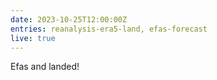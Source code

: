 ```yaml
---
date: 2023-10-25T12:00:00Z
entries: reanalysis-era5-land, efas-forecast
live: true
---
```


Efas and landed!

